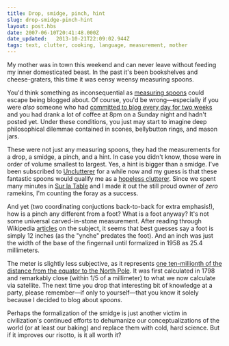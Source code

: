 ```yaml
---
title: Drop, smidge, pinch, hint
slug: drop-smidge-pinch-hint
layout: post.hbs
date: 2007-06-10T20:41:48.000Z
date_updated:   2013-10-21T22:09:02.944Z
tags: text, clutter, cooking, language, measurement, mother
---
```


My mother was in town this weekend and can never leave without feeding my inner domesticated beast. In the past it's been bookshelves and cheese-graters, this time it was eensy weensy measuring spoons.<!--more-->

You'd think something as inconsequential as <a href="http://www.containerstore.com/browse/Product.jhtml?searchId=9101261&itemIndex=1&CATID=70184&PRODID=68899" title="These spoons from the Container Store, to be precise">measuring spoons</a> could escape being blogged about. Of course, you'd be wrong&mdash;especially if you were <em>also</em> someone who had <a href="http://www.sunshocked.com/stanifesto/archives/let-the-countdown-begin/" title="'Let the countdown begin' on Stanifesto">committed to blog every day for two weeks</a> and you had drank a lot of coffee at 8pm on a Sunday night and hadn't posted yet. Under these conditions, you just may start to imagine deep philosophical dilemmae contained in scones, bellybutton rings, and mason jars.

These were not just any measuring spoons, they had the measurements for a drop, a smidge, a pinch, and a hint. In case you didn't know, those were in order of volume smallest to largest. Yes, a hint is bigger than a smidge. I've been subscribed to <a href="http://unclutterer.com/" title="Unclutterer.com">Unclutterer</a> for a while now and my guess is that these fantastic spoons would qualify me as a <a href="http://unclutterer.com/archives/2007/06/you_may_be_a_hopeless_cluttere.php" title="'You may be a hopeless clutterer if...' on Unclutterer">hopeless clutterer</a>. Since we spent many minutes in <a href="http://www.surlatable.com/" title="SurLaTable.com">Sur la Table</a> and I made it out the still proud owner of <em>zero</em> ramekins, I'm counting the foray as a success.

And yet (two coordinating conjuctions back-to-back for extra emphasis!), how is a pinch any different from a foot? What is a foot anyway? It's not some universal carved-in-stone measurement. After reading through Wikipedia <a href="http://en.wikipedia.org/wiki/Inch" title="Inch on Wikipedia">articles</a> on the subject, it seems that best guesses say a foot is simply 12 inches (as the "ynche" predates the foot). And an inch was just the width of the base of the fingernail until formalized in 1958 as 25.4 millimeters.

The meter is slightly less subjective, as it represents <a href="http://www.sizes.com/units/meter.htm" title="The meter at Sizes.com">one ten-millionth of the distance from the equator to the North Pole</a>. It was first calculated in 1798 and remarkably close (within 1/5 of a millimeter) to what we now calculate via satellite. The next time you drop that interesting bit of knowledge at a party, please remember&mdash;if only to yourself&mdash;that you know it solely because I decided to blog about <em>spoons</em>.

Perhaps the formalization of the smidge is just another victim in civilization's continued efforts to dehumanize our conceptualizations of the world (or at least our baking) and replace them with cold, hard science. But if it improves our risotto, is it all worth it?

